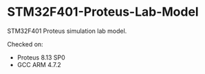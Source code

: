 # STM32F401-Proteus-Lab-Model
STM32F401 Proteus simulation lab model.

Checked on:
- Proteus 8.13 SP0
- GCC ARM 4.7.2
